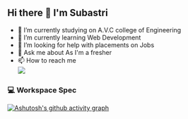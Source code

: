 ## Hi there 👋  I'm Subastri


- 🔭 I’m currently studying on A.V.C college of Engineering
- 🌱 I’m currently learning Web Development
- 🤔 I’m looking for help with placements on Jobs
- 💬 Ask me about As I'm  a fresher 
- 📫 How to reach me
     <br />[<img src="https://img.shields.io/badge/LinkedIn-0077B5?style=for-the-badge&logo=linkedin&logoColor=white" />](https://www.linkedin.com/in/subastri-p)
### 💻 Workspace Spec
[![Ashutosh's github activity graph](https://github-readme-activity-graph.vercel.app/graph?username=Subastri&bg_color=231f21&color=4c9e91&line=1a818e&point=18a534&area=true&hide_border=true)](https://github.com/ashutosh00710/github-readme-activity-graph)
